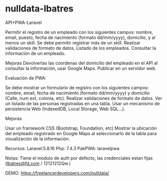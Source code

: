 # nulldata-lbatres
API+PWA-Laravel


Permitir el registro de un empleado con los siguientes campos: nombre, email, puesto, fecha de nacimiento (formato dd/mm/yyyy), domicilio, y al menos un skill. 
Se debe permitir registrar más de un skill.
Realizar validaciones de formato de datos. 
Listado de los empleados. 
Consultar la información de un empleado.

Mejoras
Devolverlas las coordenas del domicilio del empleado en el API al consultar la información, usar Google Maps.
Publicar en un servidor web.

Evaluación de PWA:

Se debe mostrar un formulario de registro con los siguientes campos: nombre, email, fecha de nacimiento (formato dd/mm/yyyy) y domicilio (Calle, num ext, colonia, etc).
Realizar validaciones de formato de datos.
Ver un listado de las personas registradas en una tabla. 
Usar un mecanismo de persistencia Web (IndexedDB, Local Storage, Web SQL…).

Mejoras

Usar un framework CSS (Bootstrap, Foundation, etc)
Mostrar la ubicación del empleado registrado en Google Maps al seleccionarlo de la tabla para visualización de la información.

Recursos:
Laravel:5.8.16
Php: 7.4.3
PakPWA: laravelpwa

Notas:
Tiene el modulo de auth por defecto, las credenciales estan fijas (lbatres@fd.com / 12121212Qw.)

DEMO:
https://freelancerdevelopers.com/nulldata/
